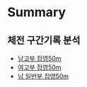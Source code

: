 # Summary

## 체전 구간기록 분석

* [남고부 접영50m](README.md)
* [여고부 접영50m](b0a8-ace0-bd80-c811-c601-50.md)
* [남 일반부 접영50m](b0a8-c77c-bc18-bd80-c811-c601-50m.md)

